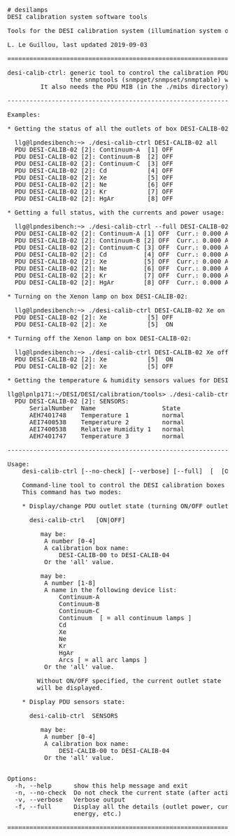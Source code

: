 <pre>
# desilamps
DESI calibration system software tools

Tools for the DESI calibration system (illumination system on the upper ring + screen).

L. Le Guillou, last updated 2019-09-03

============================================================================================

desi-calib-ctrl: generic tool to control the calibration PDUs. Python script, using
                 the snmptools (snmpget/snmpset/snmptable) which should be installed.
		 It also needs the PDU MIB (in the ./mibs directory).

--------------------------------------------------------------------------------------------

Examples:

* Getting the status of all the outlets of box DESI-CALIB-02:

  llg@lpndesibench:~> ./desi-calib-ctrl DESI-CALIB-02 all
  PDU DESI-CALIB-02 [2]: Continuum-A  [1] OFF
  PDU DESI-CALIB-02 [2]: Continuum-B  [2] OFF
  PDU DESI-CALIB-02 [2]: Continuum-C  [3] OFF
  PDU DESI-CALIB-02 [2]: Cd           [4] OFF
  PDU DESI-CALIB-02 [2]: Xe           [5] OFF
  PDU DESI-CALIB-02 [2]: Ne           [6] OFF
  PDU DESI-CALIB-02 [2]: Kr           [7] OFF
  PDU DESI-CALIB-02 [2]: HgAr         [8] OFF

* Getting a full status, with the currents and power usage:

  llg@lpndesibench:~> ./desi-calib-ctrl --full DESI-CALIB-02 all
  PDU DESI-CALIB-02 [2]: Continuum-A [1] OFF  Curr.: 0.000 A  Act. Power: 0.0 W  Act. Energy:  0 Wh
  PDU DESI-CALIB-02 [2]: Continuum-B [2] OFF  Curr.: 0.000 A  Act. Power: 0.0 W  Act. Energy: 39 Wh
  PDU DESI-CALIB-02 [2]: Continuum-C [3] OFF  Curr.: 0.000 A  Act. Power: 0.0 W  Act. Energy:  6 Wh
  PDU DESI-CALIB-02 [2]: Cd          [4] OFF  Curr.: 0.000 A  Act. Power: 0.0 W  Act. Energy:  1 Wh
  PDU DESI-CALIB-02 [2]: Xe          [5] OFF  Curr.: 0.000 A  Act. Power: 0.0 W  Act. Energy:  2 Wh
  PDU DESI-CALIB-02 [2]: Ne          [6] OFF  Curr.: 0.000 A  Act. Power: 0.0 W  Act. Energy:  4 Wh
  PDU DESI-CALIB-02 [2]: Kr          [7] OFF  Curr.: 0.000 A  Act. Power: 0.0 W  Act. Energy:  3 Wh
  PDU DESI-CALIB-02 [2]: HgAr        [8] OFF  Curr.: 0.000 A  Act. Power: 0.0 W  Act. Energy:  7 Wh

* Turning on the Xenon lamp on box DESI-CALIB-02:

  llg@lpndesibench:~> ./desi-calib-ctrl DESI-CALIB-02 Xe on
  PDU DESI-CALIB-02 [2]: Xe           [5] OFF
  PDU DESI-CALIB-02 [2]: Xe           [5]  ON

* Turning off the Xenon lamp on box DESI-CALIB-02:

  llg@lpndesibench:~> ./desi-calib-ctrl DESI-CALIB-02 Xe off
  PDU DESI-CALIB-02 [2]: Xe           [5]  ON
  PDU DESI-CALIB-02 [2]: Xe           [5] OFF

* Getting the temperature & humidity sensors values for DESI-CALIB-02:

llg@lpnlp171:~/DESI/DESI/calibration/tools> ./desi-calib-ctrl DESI-CALIB-02 SENSORS
  PDU DESI-CALIB-02 [2]: SENSORS: 
      SerialNumber  Name                  State                 Value
      AEH7401748    Temperature 1         normal                25.1  degreeC
      AEI7400538    Temperature 2         normal                25.3  degreeC
      AEI7400538    Relative Humidity 1   normal                48.0  percent
      AEH7401747    Temperature 3         normal                24.3  degreeC

--------------------------------------------------------------------------------------------

Usage: 
    desi-calib-ctrl [--no-check] [--verbose] [--full] <pdu> [ <outlet> [ON|OFF] | SENSORS ]

    Command-line tool to control the DESI calibration boxes PDUs.
    This command has two modes:

    * Display/change PDU outlet state (turning ON/OFF outlets):

      desi-calib-ctrl <pdu> <outlet> [ON|OFF]

        <pdu> may be:
          A number [0-4]
          A calibration box name: 
              DESI-CALIB-00 to DESI-CALIB-04
          Or the 'all' value.

        <outlet> may be:
          A number [1-8]
          A name in the following device list: 
              Continuum-A
              Continuum-B
              Continuum-C
              Continuum  [ = all continuum lamps ]              
              Cd
              Xe
              Ne
              Kr
              HgAr
              Arcs [ = all arc lamps ]
          Or the 'all' value.

        Without ON/OFF specified, the current outlet state
        will be displayed.

    * Display PDU sensors state:

      desi-calib-ctrl <pdu> SENSORS

        <pdu> may be:
          A number [0-4]
          A calibration box name:
              DESI-CALIB-00 to DESI-CALIB-04
          Or the 'all' value.
    

Options:
  -h, --help      show this help message and exit
  -n, --no-check  Do not check the current state (after action)
  -v, --verbose   Verbose output
  -f, --full      Display all the details (outlet power, current, active
                  energy, etc.)

============================================================================================
</pre>

